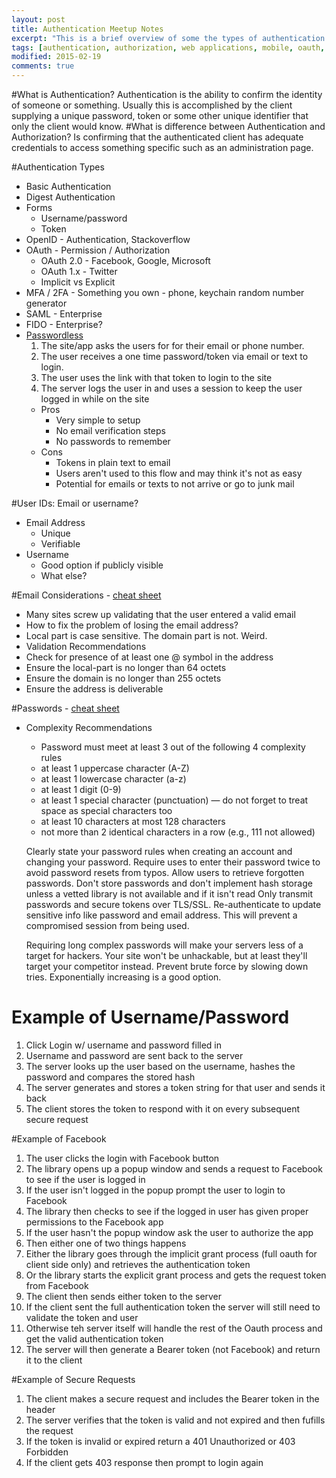 ```yaml
---
layout: post
title: Authentication Meetup Notes
excerpt: "This is a brief overview of some the types of authentication and authorization when creating web and mobile apps."
tags: [authentication, authorization, web applications, mobile, oauth, openid]
modified: 2015-02-19
comments: true
---
```

#What is Authentication?
Authentication is the ability to confirm the identity of someone or something. Usually this is accomplished by the client supplying a unique password, token or some other unique identifier that only the client would know.
#What is difference between Authentication and Authorization?
Is confirming that the authenticated client has adequate credentials to access something specific such as an administration page.

#Authentication Types
* Basic Authentication
* Digest Authentication
* Forms
    * Username/password
    * Token
* OpenID - Authentication, Stackoverflow
* OAuth - Permission / Authorization
    * OAuth 2.0 - Facebook, Google, Microsoft
    * OAuth 1.x - Twitter
    * Implicit vs Explicit
* MFA / 2FA - Something you own - phone, keychain random number generator
* SAML - Enterprise
* FIDO - Enterprise?
* [Passwordless](https://hacks.mozilla.org/2014/10/passwordless-authentication-secure-simple-and-fast-to-deploy/)
    1. The site/app asks the users for for their email or phone number.
    1. The user receives a one time password/token via email or text to login.
    1. The user uses the link with that token to login to the site
    1. The server logs the user in and uses a session to keep the user logged in while on the site
    * Pros
        * Very simple to setup
        * No email verification steps
        * No passwords to remember
    * Cons
        * Tokens in plain text to email
        * Users aren't used to this flow and may think it's not as easy
        * Potential for emails or texts to not arrive or go to junk mail

#User IDs: Email or username?

* Email Address
    * Unique
    * Verifiable
* Username
    * Good option if publicly visible
    * What else?

#Email Considerations - [cheat sheet](https://www.owasp.org/index.php/Authentication_Cheat_Sheet)
* Many sites screw up validating that the user entered a valid email
* How to fix the problem of losing the email address?
* Local part is case sensitive. The domain part is not. Weird.
* Validation Recommendations
* Check for presence of at least one @ symbol in the address
* Ensure the local-part is no longer than 64 octets
* Ensure the domain is no longer than 255 octets
* Ensure the address is deliverable

#Passwords - [cheat sheet](https://www.owasp.org/index.php/Authentication_Cheat_Sheet)
* Complexity Recommendations
    * Password must meet at least 3 out of the following 4 complexity rules
    * at least 1 uppercase character (A-Z)
    * at least 1 lowercase character (a-z)
    * at least 1 digit (0-9)
    * at least 1 special character (punctuation) — do not forget to treat space as special characters too
    * at least 10 characters at most 128 characters
    * not more than 2 identical characters in a row (e.g., 111 not allowed)

    Clearly state your password rules when creating an account and changing your password.
    Require uses to enter their password twice to avoid password resets from typos.
    Allow users to retrieve forgotten passwords.
    Don't store passwords and don't implement hash storage unless a vetted library is not available and if it isn't read
    Only transmit passwords and secure tokens over TLS/SSL.
    Re-authenticate to update sensitive info like password and email address. This will prevent a compromised session from being used.

    Requiring long complex passwords will make your servers less of a target for hackers. Your site won't be unhackable, but at least they'll target your competitor instead. Prevent brute force by slowing down tries. Exponentially increasing is a good option.

# Example of Username/Password
1.  Click Login w/ username and password filled in
1.  Username and password are sent back to the server
1.  The server looks up the user based on the username, hashes the password and compares the stored hash
1.  The server generates and stores a token string for that user and sends it back
1.  The client stores the token to respond with it on every subsequent secure request

#Example of Facebook
1.  The user clicks the login with Facebook button
1.  The library opens up a popup window and sends a request to Facebook to see if the user is logged in
1.  If the user isn't logged in the popup prompt the user to login to Facebook
1.  The library then checks to see if the logged in user has given proper permissions to the Facebook app
1.  If the user hasn't the popup window ask the user to authorize the app
1.  Then either one of two things happens
1.  Either the library goes through the implicit grant process (full oauth for client side only) and retrieves the authentication token
1.  Or the library starts the explicit grant process and gets the request token from Facebook
1.  The client then sends either token to the server
1.  If the client sent the full authentication token the server will still need to validate the token and user
1.  Otherwise teh server itself will handle the rest of the Oauth process and get the valid authentication token
1.  The server will then generate a Bearer token (not Facebook) and return it to the client

#Example of Secure Requests
1.  The client makes a secure request and includes the Bearer token in the header
1.  The server verifies that the token is valid and not expired and then fufills the request
1.  If the token is invalid or expired return a 401 Unauthorized or 403 Forbidden
1.  If the client gets 403 response then prompt to login again


